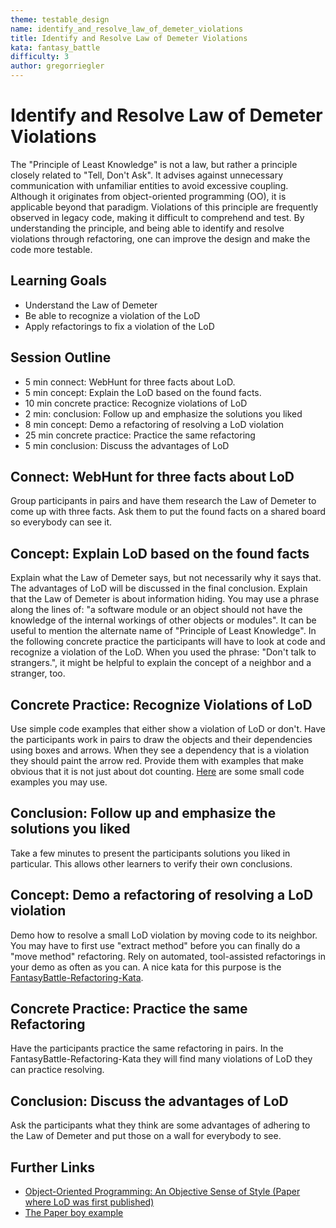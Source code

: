 ```yaml
---
theme: testable_design
name: identify_and_resolve_law_of_demeter_violations
title: Identify and Resolve Law of Demeter Violations
kata: fantasy_battle
difficulty: 3
author: gregorriegler
---
```


# Identify and Resolve Law of Demeter Violations

The "Principle of Least Knowledge" is not a law, but rather a principle closely related to "Tell, Don't Ask". 
It advises against unnecessary communication with unfamiliar entities to avoid excessive coupling. 
Although it originates from object-oriented programming (OO), it is applicable beyond that paradigm. 
Violations of this principle are frequently observed in legacy code, making it difficult to comprehend and test. 
By understanding the principle, and being able to identify and resolve violations through refactoring, one can improve the design and make the code more testable.

## Learning Goals

* Understand the Law of Demeter
* Be able to recognize a violation of the LoD
* Apply refactorings to fix a violation of the LoD

## Session Outline
 
* 5 min connect: WebHunt for three facts about LoD.
* 5 min concept: Explain the LoD based on the found facts.
* 10 min concrete practice: Recognize violations of LoD
* 2 min: conclusion: Follow up and emphasize the solutions you liked
* 8 min concept: Demo a refactoring of resolving a LoD violation
* 25 min concrete practice: Practice the same refactoring
* 5 min conclusion: Discuss the advantages of LoD

## Connect: WebHunt for three facts about LoD

Group participants in pairs and have them research the Law of Demeter to come up with three facts.
Ask them to put the found facts on a shared board so everybody can see it.

## Concept: Explain LoD based on the found facts

Explain what the Law of Demeter says, but not necessarily why it says that. 
The advantages of LoD will be discussed in the final conclusion.
Explain that the Law of Demeter is about information hiding. 
You may use a phrase along the lines of: "a software module or an object should not have the knowledge of the internal workings of other objects or modules".
It can be useful to mention the alternate name of "Principle of Least Knowledge".
In the following concrete practice the participants will have to look at code and recognize a violation of the LoD.
When you used the phrase: "Don't talk to strangers.", it might be helpful to explain the concept of a neighbor and a stranger, too.

## Concrete Practice: Recognize Violations of LoD

Use simple code examples that either show a violation of LoD or don't. Have the participants work in pairs to draw the objects and their dependencies using boxes and arrows. 
When they see a dependency that is a violation they should paint the arrow red. 
Provide them with examples that make obvious that it is not just about dot counting. 
[Here](https://github.com/gregorriegler/law-of-demeter-examples) are some small code examples you may use.

## Conclusion: Follow up and emphasize the solutions you liked

Take a few minutes to present the participants solutions you liked in particular. 
This allows other learners to verify their own conclusions.

## Concept: Demo a refactoring of resolving a LoD violation

Demo how to resolve a small LoD violation by moving code to its neighbor. 
You may have to first use "extract method" before you can finally do a "move method" refactoring.
Rely on automated, tool-assisted refactorings in your demo as often as you can.
A nice kata for this purpose is the [FantasyBattle-Refactoring-Kata](https://github.com/Neppord/FantasyBattle-Refactoring-Kata).

## Concrete Practice: Practice the same Refactoring

Have the participants practice the same refactoring in pairs. In the FantasyBattle-Refactoring-Kata they will find many violations of LoD they can practice resolving.

## Conclusion: Discuss the advantages of LoD

Ask the participants what they think are some advantages of adhering to the Law of Demeter and put those on a wall for everybody to see.

## Further Links

- [Object-Oriented Programming: An Objective Sense of Style (Paper where LoD was first published)](https://www2.ccs.neu.edu/research/demeter/papers/law-of-demeter/oopsla88-law-of-demeter.pdf)
- [The Paper boy example](https://www2.ccs.neu.edu/research/demeter/demeter-method/LawOfDemeter/paper-boy/)


